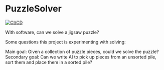 # PuzzleSolver
[![CI/CD](https://github.com/samsmithnz/PuzzleSolver/actions/workflows/workflow.yml/badge.svg)](https://github.com/samsmithnz/PuzzleSolver/actions/workflows/workflow.yml)

With software, can we solve a jigsaw puzzle? 

Some questions this project is experimenting with solving:

Main goal: Given a collection of puzzle pieces, could we solve the puzzle? 
Secondary goal: Can we write AI to pick up pieces from an unsorted pile, sort them and place them in a sorted pile?